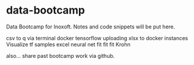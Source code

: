 # data-bootcamp

Data Bootcamp for Inoxoft. Notes and code snippets will be put here. 

csv to q via terminal
docker
tensorflow
uploading xlsx to docker instances
Visualize
tf samples
excel neural net
fit fit fit
Krohn

also... share past bootcamp work via github.
